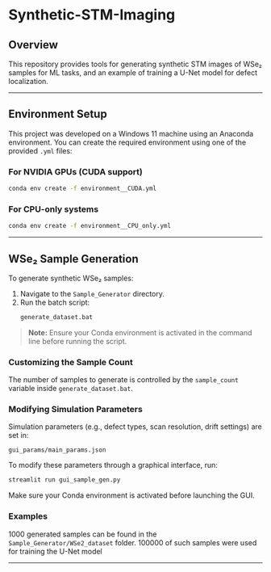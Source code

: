 # Synthetic-STM-Imaging

## Overview

This repository provides tools for generating synthetic STM images of WSe₂ samples for ML tasks, and an example of training a U-Net model for defect localization.

---

## Environment Setup

This project was developed on a Windows 11 machine using an Anaconda environment. You can create the required environment using one of the provided `.yml` files:

### For NVIDIA GPUs (CUDA support)
```bash
conda env create -f environment__CUDA.yml
```

### For CPU-only systems
```bash
conda env create -f environment__CPU_only.yml
```
---

## WSe₂ Sample Generation

To generate synthetic WSe₂ samples:

1. Navigate to the `Sample_Generator` directory.
2. Run the batch script:
   ```bash
   generate_dataset.bat
   ```

> **Note:** Ensure your Conda environment is activated in the command line before running the script.

### Customizing the Sample Count

The number of samples to generate is controlled by the `sample_count` variable inside `generate_dataset.bat`.

### Modifying Simulation Parameters

Simulation parameters (e.g., defect types, scan resolution, drift settings) are set in:

```
gui_params/main_params.json
```

To modify these parameters through a graphical interface, run:

```bash
streamlit run gui_sample_gen.py
```

Make sure your Conda environment is activated before launching the GUI.

### Examples
1000 generated samples can be found in the `Sample_Generator/WSe2_dataset` folder. 100000 of such samples were used for training the U-Net model

---

